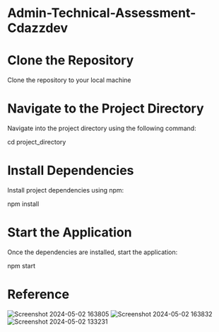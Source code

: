 # Admin-Technical-Assessment-Cdazzdev

# Clone the Repository

Clone the repository to your local machine




# Navigate to the Project Directory

Navigate into the project directory using the following command:

cd project_directory



# Install Dependencies

Install project dependencies using npm:


npm install



# Start the Application

Once the dependencies are installed, start the application:


npm start

# Reference

![Screenshot 2024-05-02 163805](https://github.com/Gilbert-2019/Admin-Technical-Assessment-Cdazzdev/assets/50843537/a8c3ee15-124a-4146-a1d9-dea7ecea9046)
![Screenshot 2024-05-02 163832](https://github.com/Gilbert-2019/Admin-Technical-Assessment-Cdazzdev/assets/50843537/39d53c14-997b-4021-8fbd-c22f61d3840e)
![Screenshot 2024-05-02 133231](https://github.com/Gilbert-2019/Admin-Technical-Assessment-Cdazzdev/assets/50843537/3b69639a-b512-4d01-a3bb-76a42fc31218)




